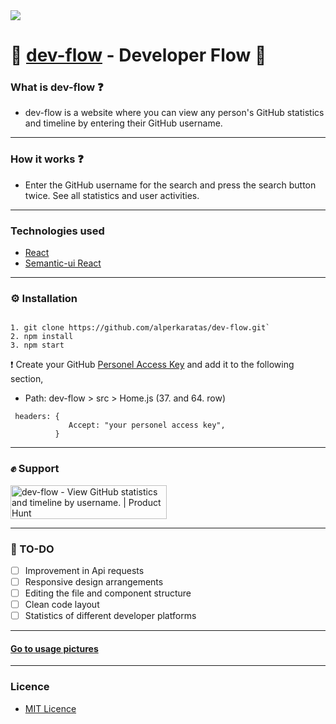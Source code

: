 <img width={200} height={200} src="https://i.ibb.co/KqQ8Pfw/icon.png"/>

# 🎉  [dev-flow](dev-flow.netlify.app/) - Developer Flow  🎉

### What is dev-flow ❓ 
 * dev-flow is a website where you can view any person's GitHub statistics and timeline by entering their GitHub username.
 ---
### How it works ❓
  * Enter the GitHub username for the search and press the search button twice. See all statistics and user activities.
 --- 
### Technologies used
  * [React](https://github.com/facebook/react)
  * [Semantic-ui React](https://react.semantic-ui.com/)
 ---
### ⚙️ Installation
 ```
 
 1. git clone https://github.com/alperkaratas/dev-flow.git`
 2. npm install
 3. npm start
 
 ```
 ❗️ Create your GitHub [Personel Access Key](https://github.com/settings/tokens) and add it to the following section,
  - Path: dev-flow > src > Home.js (37. and 64. row) 
 ```
  headers: {
              Accept: "your personel access key",
           }
 ```
 ---
 ### ✊ Support
 
 <a href="https://www.producthunt.com/posts/dev-flow?utm_source=badge-featured&utm_medium=badge&utm_souce=badge-dev-flow" target="_blank"><img src="https://api.producthunt.com/widgets/embed-image/v1/featured.svg?post_id=280541&theme=dark" alt="dev-flow - View GitHub statistics and timeline by username. | Product Hunt" style="width: 250px; height: 54px;" width="250" height="54" /></a>
 
 ---
 ### 📝 TO-DO
 
- [ ] Improvement in Api requests
- [ ] Responsive design arrangements
- [ ] Editing the file and component structure
- [ ] Clean code layout
- [ ] Statistics of different developer platforms
 ---
 #### [Go to usage pictures](https://github.com/alperkaratas/dev-flow/tree/master/src/usage-pictures)
 ---
 
### Licence

* [MIT Licence](https://github.com/alperkaratas/dev-flow/blob/master/LICENSE) 


 
